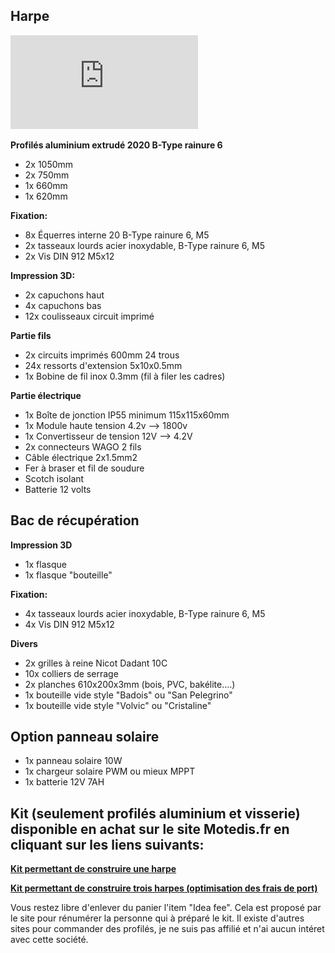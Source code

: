 ## Harpe


![Dimensions](https://github.com/Ratamuse/Harpe/blob/main/Harpe%20ruches/Images/Plan%20harpe.pdf)



**Profilés aluminium extrudé 2020 B-Type rainure 6**
- 2x 1050mm
- 2x 750mm
- 1x 660mm
- 1x 620mm


**Fixation:**
- 8x Équerres interne 20 B-Type rainure 6, M5
- 2x tasseaux lourds acier inoxydable, B-Type rainure 6, M5
- 2x Vis DIN 912 M5x12

**Impression 3D:**
- 2x capuchons haut
- 4x capuchons bas
- 12x coulisseaux circuit imprimé

**Partie fils**
- 2x circuits imprimés 600mm 24 trous
- 24x ressorts d'extension 5x10x0.5mm
- 1x Bobine de fil inox 0.3mm (fil à filer les cadres)

**Partie électrique**
- 1x Boîte de jonction IP55 minimum 115x115x60mm
- 1x Module haute tension 4.2v --> 1800v
- 1x Convertisseur de tension 12V --> 4.2V
- 2x connecteurs WAGO 2 fils
- Câble électrique 2x1.5mm2
- Fer à braser et fil de soudure
- Scotch isolant
- Batterie 12 volts

## Bac de récupération

**Impression 3D**
- 1x flasque
- 1x flasque "bouteille"

**Fixation:**
- 4x tasseaux lourds acier inoxydable, B-Type rainure 6, M5
- 4x Vis DIN 912 M5x12

**Divers**
- 2x grilles à reine Nicot Dadant 10C
- 10x colliers de serrage
- 2x planches 610x200x3mm (bois, PVC, bakélite....)
- 1x bouteille vide style "Badois" ou "San Pelegrino"
- 1x bouteille vide style "Volvic" ou "Cristaline"

## Option panneau solaire
- 1x panneau solaire 10W
- 1x chargeur solaire PWM ou mieux MPPT
- 1x batterie 12V 7AH

## Kit (seulement profilés aluminium et visserie) disponible en achat sur le site Motedis.fr en cliquant sur les liens suivants:

**[Kit permettant de construire une harpe](https://www.motedis.fr/shop/create_offers_kit.php?oID=808144)**

**[Kit permettant de construire trois harpes (optimisation des frais de port)](https://www.motedis.fr/shop/create_offers_kit.php?oID=808143)**

Vous restez libre d'enlever du panier l'item "Idea fee". Cela est proposé par le site pour rénumérer la personne qui à préparé le kit. Il existe d'autres sites pour commander des profilés, je ne suis pas affilié et n'ai aucun intéret avec cette société. 











